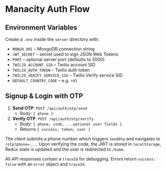 # Manacity Auth Flow

## Environment Variables

Create a `.env` inside the `server` directory with:

- `MONGO_URI` – MongoDB connection string
- `JWT_SECRET` – secret used to sign JSON Web Tokens
- `PORT` – optional server port (defaults to 5000)
- `TWILIO_ACCOUNT_SID` – Twilio account SID
- `TWILIO_AUTH_TOKEN` – Twilio auth token
- `TWILIO_VERIFY_SERVICE_SID` – Twilio Verify service SID
- `DEFAULT_COUNTRY_CODE` – e.g. `+91`

## Signup & Login with OTP

1. **Send OTP**: `POST /api/auth/otp/send`
   - Body: `{ phone }`
2. **Verify OTP**: `POST /api/auth/otp/verify`
   - Body: `{ phone, code, ...optional user fields }`
   - Returns `{ success, token, user }`

The client submits a phone number which triggers `sendOtp` and navigates to `/otp?phone=...`. Upon verifying the code, the JWT is stored in `localStorage`, Redux state is updated and the user is redirected to `/home`.

All API responses contain a `traceId` for debugging. Errors return `success: false` with an `error` object and `traceId`.
